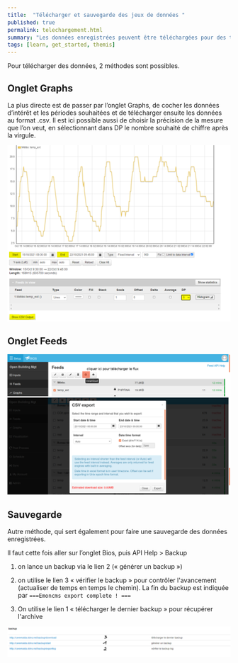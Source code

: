 ```yaml
---
title:  "Télécharger et sauvegarde des jeux de données "
published: true
permalink: telechargement.html
summary: "Les données enregistrées peuvent être téléchargées pour des traitement via d'autres logiciels. Il faut aussi penser à effectuer des sauvegardes."
tags: [learn, get_started, themis]
---
```


Pour télécharger des données, 2 méthodes sont possibles.

## Onglet Graphs
La plus directe est de passer par l’onglet Graphs, de cocher les données d’intérêt et les périodes souhaitées et de télécharger ensuite les données au format .csv. Il est ici possible aussi de choisir la précision de la mesure que l’on veut, en sélectionnant dans DP le nombre souhaité de chiffre après la virgule.  

![](images/post8/csv.PNG)

## Onglet Feeds

![](images/post6/export_feed_1.png)
![](images/post6/export_feed_2.png)

## Sauvegarde
Autre méthode, qui sert également pour faire une sauvegarde des données enregistrées. 

Il faut cette fois aller sur l’onglet Bios, puis API Help > Backup

1) on lance un backup via le lien 2 (« générer un backup »)

2) on utilise le lien 3 « vérifier le backup » pour contrôler l'avancement (actualiser de temps en temps le chemin). La fin du backup est indiquée par `===Emoncms export complete ! ===`

3) On utilise le lien 1 « télécharger le dernier backup » pour récupérer l'archive

![](images/post8/backup.PNG)
